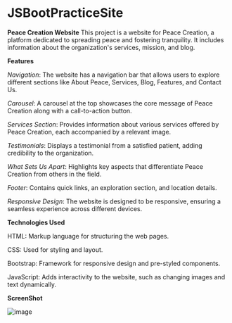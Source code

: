 # JSBootPracticeSite

**Peace Creation Website**
This project is a website for Peace Creation, a platform dedicated to spreading peace and fostering tranquility. It includes information about the organization's services, mission, and blog.

**Features**

*Navigation*: The website has a navigation bar that allows users to explore different sections like About Peace, Services, Blog, Features, and Contact Us.

*Carousel*: A carousel at the top showcases the core message of Peace Creation along with a call-to-action button.

*Services Section*: Provides information about various services offered by Peace Creation, each accompanied by a relevant image.

*Testimonials*: Displays a testimonial from a satisfied patient, adding credibility to the organization.

*What Sets Us Apart*: Highlights key aspects that differentiate Peace Creation from others in the field.

*Footer*: Contains quick links, an exploration section, and location details.

*Responsive Design*: The website is designed to be responsive, ensuring a seamless experience across different devices.

**Technologies Used**

HTML: Markup language for structuring the web pages.

CSS: Used for styling and layout.

Bootstrap: Framework for responsive design and pre-styled components.

JavaScript: Adds interactivity to the website, such as changing images and text dynamically.

**ScreenShot**

![image](https://github.com/Muskan-Thakur/JSBootPracticeSite/assets/106293646/5222d514-6d18-4cc1-898b-5b719ee9ba59)
